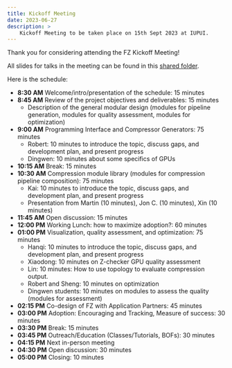 ```yaml
---
title: Kickoff Meeting
date: 2023-06-27
description: >
    Kickoff Meeting to be taken place on 15th Sept 2023 at IUPUI.
---
```


Thank you for considering attending the FZ Kickoff Meeting!

All slides for talks in the meeting can be found in this [shared folder](https://drive.google.com/drive/folders/1RyUrq8XNB2ZcXgecr63kk5hzK76WU7vp?usp=drive_link).

Here is the schedule:

+ **8:30 AM** Welcome/intro/presentation of the schedule: 15 minutes
+ **8:45 AM** Review of the project objectives and deliverables: 15 minutes
    + Description of the general modular design (modules for pipeline generation, modules for quality assessment, modules for optimization)
+ **9:00 AM** Programming Interface and Compressor Generators: 75 minutes
    + Robert: 10 minutes to introduce the topic, discuss gaps, and development plan, and present progress
    + Dingwen: 10 minutes about some specifics of GPUs
+ **10:15 AM** Break: 15 minutes
+ **10:30 AM** Compression module library (modules for compression pipeline composition): 75 minutes
    + Kai: 10 minutes to introduce the topic, discuss gaps, and development plan, and present progress
    + Presentation from Martin (10 minutes), Jon C. (10 minutes), Xin (10 minutes)
+ **11:45 AM** Open discussion: 15 minutes
+ **12:00 PM** Working Lunch: how to maximize adoption?: 60 minutes
+ **01:00 PM** Visualization, quality assessment, and optimization: 75 minutes
    + Hanqi: 10 minutes to introduce the topic, discuss gaps, and development plan, and present progress
    + Xiaodong: 10 minutes on Z-checker GPU quality assessment
    + Lin: 10 minutes: How to use topology to evaluate compression output.
    + Robert and Sheng: 10 minutes on optimization
    + Dingwen students: 10 minutes on modules to assess the quality (modules for assessment)
+ **02:15 PM** Co-design of FZ with Application Partners: 45 minutes
+ **03:00 PM** Adoption: Encouraging and Tracking, Measure of success: 30 minutes
+ **03:30 PM** Break: 15 minutes
+ **03:45 PM** Outreach/Education (Classes/Tutorials, BOFs): 30 minutes
+ **04:15 PM** Next in-person meeting
+ **04:30 PM** Open discussion: 30 minutes
+ **05:00 PM** Closing: 10 minutes 

